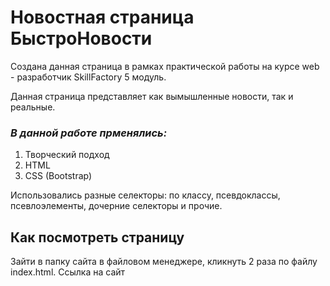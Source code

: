 
# Новостная страница БыстроНовости
Создана данная страница в рамках практической работы на курсе web - разработчик SkillFactory 5 модуль. 

Данная страница представляет как вымышленные новости, так и реальные.

### *В данной работе прменялись:*
  
   1. Творческий подход
   2. HTML
   3. CSS (Bootstrap)

Использовались разные селекторы: по классу, псевдоклассы, псевлоэлементы, дочерние селекторы и прочие. 

## Как посмотреть страницу

Зайти в папку сайта в файловом менеджере, кликнуть 2 раза по файлу index.html.
Ссылка на сайт 
